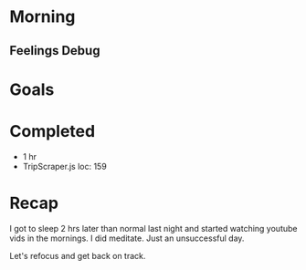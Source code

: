 # Morning
## Feelings Debug
# Goals
# Completed
- 1 hr
- TripScraper.js loc: 159
# Recap
I got to sleep 2 hrs later than normal last night and started watching youtube vids in the mornings. I did meditate. Just an unsuccessful day. 

Let's refocus and get back on track.

